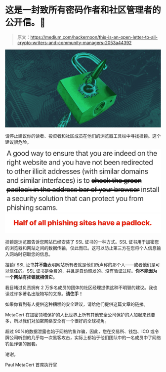 # 这是一封致所有密码作者和社区管理者的公开信。🚫

> 原文：<https://medium.com/hackernoon/this-is-an-open-letter-to-all-crypto-writers-and-community-managers-2053a44392>

![](img/9154ebc1329c98e7fdb924a0744584ce.png)

请停止建议你的读者、投资者和社区成员在他们的浏览器工具栏中寻找挂锁。这个建议很危险。

![](img/fa8b42e79f3671e1516f214e949e9c57.png)![](img/572bc3b111be603ace5a477198fef92a.png)

挂锁是浏览器告诉您网站已经安装了 SSL 证书的一种方式。SSL 证书用于加密您的浏览器和网站之间的数据传输，仅此而已。这可以防止第三方在您将个人信息输入网站时窃取您的信息。

挂锁/ SSL 证书**并不能**表明网站所有者就是他们所声称的那个人——或者他们是可以信任的。SSL 证书是免费的，并且是自动颁发的。没有验证过程。**你不能因为一个网站有挂锁就相信它。**

我目睹过负责拥有 2 万多名成员的团体的社区经理提供这种不明智的建议。我也读过许多著名出版物写的文章。**请住手！**

如果你看到有人提供这种糟糕的安全建议，请给他们提供这篇文章的链接。

MetaCert 在加密领域保护的人比世界上所有其他安全公司保护的人加起来还要多，所以我们对加密网络安全有一个很好的全球视角。

超过 90%的数据泄露也始于网络钓鱼诈骗，因此，您在交易所、钱包、ICO 或令牌公司听到的几乎每一次黑客攻击，实际上都始于他们团队中的一名成员中了网络钓鱼诈骗的圈套。

谢谢，

Paul
MetaCert 首席执行官
